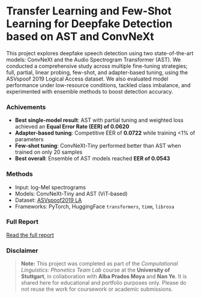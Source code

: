 # Transfer Learning and Few-Shot Learning for Deepfake Detection based on AST and ConvNeXt
This project explores deepfake speech detection using two state-of-the-art models: ConvNeXt and the Audio Spectrogram Transformer (AST). We conducted a comprehensive study across multiple fine-tuning strategies; full, partial, linear probing, few-shot, and adapter-based tuning, using the ASVspoof 2019 Logical Access dataset.
We also evaluated model performance under low-resource conditions, tackled class imbalance, and experimented with ensemble methods to boost detection accuracy.

### Achivements

* **Best single-model result**: AST with partial tuning and weighted loss achieved an **Equal Error Rate (EER) of 0.0620**
* **Adapter-based tuning**: Competitive EER of **0.0722** while training <1% of parameters
* **Few-shot tuning**: ConvNeXt-Tiny performed better than AST when trained on only 20 samples
* **Best overall**: Ensemble of AST models reached **EER of 0.0543**

### Methods

* Input: log-Mel spectrograms
* Models: ConvNeXt-Tiny and AST (ViT-based)
* Dataset: [ASVspoof2019 LA](https://www.asvspoof.org/index2019.html)
* Frameworks: PyTorch, HuggingFace `transformers`, `timm`, `librosa`

### Full Report

[Read the full report]()

### Disclaimer

> **Note:** This project was completed as part of the *Computational Linguistics: Phonetics Team Lab* course at the **University of Stuttgart**, in collaboration with **Alba Prados Moya** and **Nan Ye**. It is shared here for educational and portfolio purposes only. Please do not reuse the work for coursework or academic submissions.


